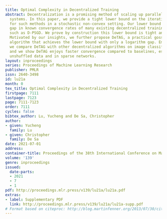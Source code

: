 ```yaml
---
title: Optimal Complexity in Decentralized Training
abstract: Decentralization is a promising method of scaling up parallel machine learning
  systems. In this paper, we provide a tight lower bound on the iteration complexity
  for such methods in a stochastic non-convex setting. Our lower bound reveals a theoretical
  gap in known convergence rates of many existing decentralized training algorithms,
  such as D-PSGD. We prove by construction this lower bound is tight and achievable.
  Motivated by our insights, we further propose DeTAG, a practical gossip-style decentralized
  algorithm that achieves the lower bound with only a logarithm gap. Empirically,
  we compare DeTAG with other decentralized algorithms on image classification tasks,
  and we show DeTAG enjoys faster convergence compared to baselines, especially on
  unshuffled data and in sparse networks.
layout: inproceedings
series: Proceedings of Machine Learning Research
publisher: PMLR
issn: 2640-3498
id: lu21a
month: 0
tex_title: Optimal Complexity in Decentralized Training
firstpage: 7111
lastpage: 7123
page: 7111-7123
order: 7111
cycles: false
bibtex_author: Lu, Yucheng and De Sa, Christopher
author:
- given: Yucheng
  family: Lu
- given: Christopher
  family: De Sa
date: 2021-07-01
address:
container-title: Proceedings of the 38th International Conference on Machine Learning
volume: '139'
genre: inproceedings
issued:
  date-parts:
  - 2021
  - 7
  - 1
pdf: http://proceedings.mlr.press/v139/lu21a/lu21a.pdf
extras:
- label: Supplementary PDF
  link: http://proceedings.mlr.press/v139/lu21a/lu21a-supp.pdf
# Format based on citeproc: http://blog.martinfenner.org/2013/07/30/citeproc-yaml-for-bibliographies/
---
```

